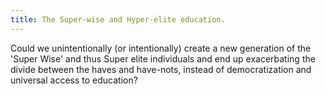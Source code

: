 ```yaml
---
title: The Super-wise and Hyper-elite education.
---
```


Could we unintentionally (or intentionally) create a new generation of the 'Super Wise' and thus Super elite individuals and end up exacerbating the divide between the haves and have-nots, instead of democratization and universal access to education?
